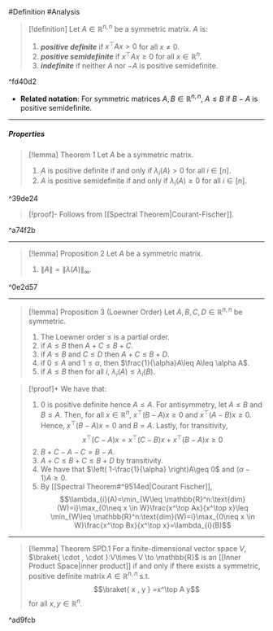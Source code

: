 #Definition #Analysis 

> [!definition]
> Let $A\in \mathbb{R}^{n,n}$ be a symmetric matrix. $A$ is:
> 1. ***positive definite*** if $x^\top Ax > 0$ for all $x\neq 0$.
> 2. ***positive semidefinite*** if $x^\top Ax\geq 0$ for all $x\in \mathbb{R}^n$. 
> 3. ***indefinite*** if neither $A$ nor $-A$ is positive semidefinite.

^fd40d2

- **Related notation**: For symmetric matrices $A,B\in \mathbb{R}^{n,n}$, $A\leq B$ if $B-A$ is positive semidefinite.

---
##### Properties
> [!lemma] Theorem 1
> Let $A$ be a symmetric matrix. 
> 1. $A$ is positive definite if and only if $\lambda_{i}(A)> 0$ for all $i\in[n]$.
> 2. $A$ is positive semidefinite if and only if $\lambda_{i}(A)\geq 0$ for all $i\in[n]$.

^39de24

> [!proof]-
> Follows from [[Spectral Theorem|Courant-Fischer]].

^a74f2b

---
> [!lemma] Proposition 2
> Let $A$ be a symmetric matrix.
> 1. $\|A\|=\|\lambda(A)\|_{\infty}$. 

^0e2d57

---
> [!lemma] Proposition 3 (Loewner Order)
> Let $A,B,C,D\in \mathbb{R}^{n,n}$ be symmetric.
> 1. The Loewner order $\leq$ is a partial order.
> 2. if $A\leq B$ then $A+C\leq B+C$.
> 3. if $A\leq B$ and $C\leq D$ then $A+C\leq B+D$.
> 4. if $0\leq A$ and $1\leq \alpha$, then $\frac{1}{\alpha}A\leq A\leq \alpha A$.
> 5. if $A\leq B$ then for all $i$, $\lambda_{i}(A)\leq \lambda_{i}(B)$.

> [!proof]+
> We have that:
> 1. $0$ is positive definite hence $A\leq A$. For antisymmetry, let $A\leq B$ and $B\leq A$. Then, for all $x\in \mathbb{R}^n$, $x^\top (B-A)x\geq 0$ and $x^\top(A-B)x\geq 0$. Hence, $x^\top (B-A)x=0$ and $B=A$. Lastly, for transitivity, $$x^\top(C-A)x=x^\top(C-B)x+x^\top(B-A)x\geq 0$$
> 2. $B+C-A-C=B-A$.
> 3. $A+C\leq B+C\leq B+D$ by transitivity.
> 4. We have that $\left( 1-\frac{1}{\alpha} \right)A\geq 0$ and $(\alpha-1)A\geq 0$.
> 5. By [[Spectral Theorem#^9514ed|Courant Fischer]], $$\lambda_{i}(A)=\min_{W\leq \mathbb{R}^n:\text{dim}(W)=i}\max_{0\neq x \in W}\frac{x^\top Ax}{x^\top x}\leq \min_{W\leq \mathbb{R}^n:\text{dim}(W)=i}\max_{0\neq x \in W}\frac{x^\top Bx}{x^\top x}=\lambda_{i}(B)$$
---
> [!lemma] Theorem SPD.1
> For a finite-dimensional vector space $V$, $\braket{ \cdot , \cdot }:V\times V \to \mathbb{R}$ is an [[Inner Product Space|inner product]] if and only if there exists a symmetric, positive definite matrix $A\in \mathbb{R}^{n,n}$ s.t. $$\braket{ x , y } =x^\top A y$$for all $x,y\in \mathbb{R}^n$.

^ad9fcb
